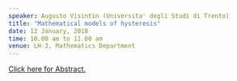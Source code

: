 ```yaml
---
speaker: Augusto Visintin (Universita' degli Studi di Trento)
title: "Mathematical models of hysteresis"
date: 12 January, 2018
time: 10.00 am to 11.00 am
venue: LH-3, Mathematics Department
---
```


<a href="Visintin-Hysteresis2018(abstract).pdf">Click here for Abstract.</a>
